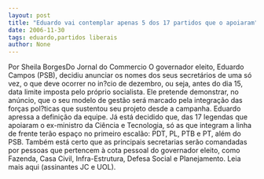 ```yaml
---
layout: post
title: "Eduardo vai contemplar apenas 5 dos 17 partidos que o apoiaram"
date: 2006-11-30
tags: eduardo,partidos liberais
author: None
---
```

Por Sheila BorgesDo Jornal do Commercio
O governador eleito, Eduardo Campos (PSB), decidiu anunciar os nomes dos seus secretários de uma só vez, o que deve ocorrer no in?cio de dezembro, ou seja, antes do dia 15, data limite imposta pelo próprio socialista. 
Ele pretende demonstrar, no anúncio, que o seu modelo de gestão será marcado pela integração das forças pol?ticas que sustentou seu projeto desde a campanha. Eduardo apressa a definição da equipe. Já está decidido que, das 17 legendas que apoiaram o ex-ministro da Ciência e Tecnologia, só as que integram a linha de frente terão espaço no primeiro escalão: PDT, PL, PTB e PT, além do PSB.
Também está certo que as principais secretarias serão comandadas por pessoas que pertencem à cota pessoal do governador eleito, como Fazenda, Casa Civil, Infra-Estrutura, Defesa Social e Planejamento.
Leia mais aqui (assinantes JC e UOL). 
